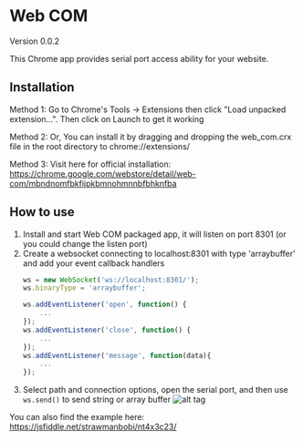 # Web COM
Version 0.0.2

This Chrome app provides serial port access ability for your website.

## Installation

Method 1: Go to Chrome's Tools -> Extensions then click "Load unpacked extension...". Then click on Launch to get it working

Method 2: Or, You can install it by dragging and dropping the web_com.crx file in the root directory to chrome://extensions/

Method 3: Visit here for official installation: https://chrome.google.com/webstore/detail/web-com/mbndnomfbkfijpkbmnohmnnbfbhknfba

## How to use

1. Install and start Web COM packaged app, it will listen on port 8301 (or you could change the listen port)
2. Create a websocket connecting to localhost:8301 with type 'arraybuffer' and add your event callback handlers
    ```javascript
    ws = new WebSocket('ws://localhost:8301/');
    ws.binaryType = 'arraybuffer';

    ws.addEventListener('open', function() {
        ...
    });
    ws.addEventListener('close', function() {
        ...
    });
    ws.addEventListener('message', function(data){
        ...
    });
    ```
3. Select path and connection options, open the serial port, and then use ```ws.send()``` to send string or array buffer
![alt tag](https://github.com/strawmanbobi/web-com/blob/master/example/screen_cap.png)

You can also find the example here:
https://jsfiddle.net/strawmanbobi/nt4x3c23/
